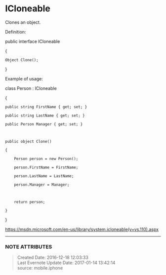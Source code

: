 # ICloneable

Clones an object.  

  

Definition:

  

public interface ICloneable

{

    Object Clone();

}

  

Example of usage:

  

class Person : ICloneable

{

    public string FirstName { get; set; }

    public string LastName { get; set; }

    public Person Manager { get; set; }

  

    public object Clone()

    {

        Person person = new Person();

        person.FirstName = FirstName;

        person.LastName = LastName;

        person.Manager = Manager;

  

        return person;

    }

}

  

<https://msdn.microsoft.com/en-us/library/system.icloneable(v=vs.110).aspx>[  
](https://msdn.microsoft.com/en-us/library/system.icloneable\(v=vs.110\).aspx)  


---
### NOTE ATTRIBUTES
>Created Date: 2016-12-18 12:03:33  
>Last Evernote Update Date: 2017-01-14 13:42:14  
>source: mobile.iphone  